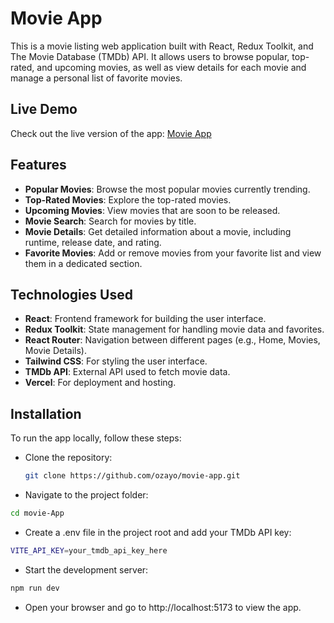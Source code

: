 # Movie App

This is a movie listing web application built with React, Redux Toolkit, and The Movie Database (TMDb) API. It allows users to browse popular, top-rated, and upcoming movies, as well as view details for each movie and manage a personal list of favorite movies.

## Live Demo

Check out the live version of the app: [Movie App](https://movie-app-sage-six.vercel.app/)

## Features

- **Popular Movies**: Browse the most popular movies currently trending.
- **Top-Rated Movies**: Explore the top-rated movies.
- **Upcoming Movies**: View movies that are soon to be released.
- **Movie Search**: Search for movies by title.
- **Movie Details**: Get detailed information about a movie, including runtime, release date, and rating.
- **Favorite Movies**: Add or remove movies from your favorite list and view them in a dedicated section.

## Technologies Used

- **React**: Frontend framework for building the user interface.
- **Redux Toolkit**: State management for handling movie data and favorites.
- **React Router**: Navigation between different pages (e.g., Home, Movies, Movie Details).
- **Tailwind CSS**: For styling the user interface.
- **TMDb API**: External API used to fetch movie data.
- **Vercel**: For deployment and hosting.

## Installation

To run the app locally, follow these steps:

- Clone the repository:

   ```bash
   git clone https://github.com/ozayo/movie-app.git
   ```

- Navigate to the project folder:
```bash 
cd movie-App
```
- Create a .env file in the project root and add your TMDb API key:
```bash  
VITE_API_KEY=your_tmdb_api_key_here 
```

- Start the development server:

```bash 
npm run dev
```

- Open your browser and go to http://localhost:5173 to view the app.